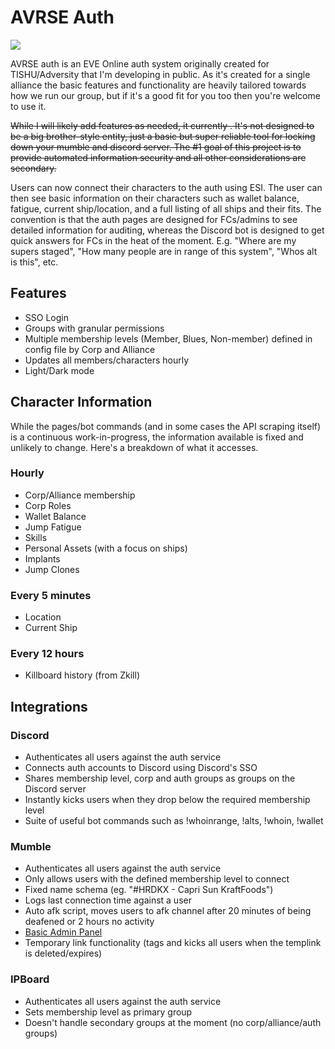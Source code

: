 # AVRSE Auth

![](screenshot.png)

AVRSE auth is an EVE Online auth system originally created for TISHU/Adversity that I'm developing in public. As it's created for a single alliance the basic features and functionality are heavily tailored towards how we run our group, but if it's a good fit for you too then you're welcome to use it.

~~While I will likely add features as needed, it currently . It's not designed to be a big brother-style entity, just a basic but super reliable tool for locking down your mumble and discord server. The \#1 goal of this project is to provide automated information security and all other considerations are secondary.~~

Users can now connect their characters to the auth using ESI. The user can then see basic information on their characters such as wallet balance, fatigue, current ship/location, and a full listing of all ships and their fits. The convention is that the auth pages are designed for FCs/admins to see detailed information for auditing, whereas the Discord bot is designed to get quick answers for FCs in the heat of the moment. E.g. "Where are my supers staged", "How many people are in range of this system", "Whos alt is this", etc.

## Features
* SSO Login
* Groups with granular permissions
* Multiple membership levels (Member, Blues, Non-member) defined in config file by Corp and Alliance
* Updates all members/characters hourly
* Light/Dark mode

## Character Information
While the pages/bot commands (and in some cases the API scraping itself) is a continuous work-in-progress, the information available is fixed and unlikely to change. Here's a breakdown of what it accesses.

### Hourly
* Corp/Alliance membership
* Corp Roles
* Wallet Balance
* Jump Fatigue
* Skills
* Personal Assets (with a focus on ships)
* Implants
* Jump Clones

### Every 5 minutes
* Location
* Current Ship

### Every 12 hours
* Killboard history (from Zkill)


## Integrations
### Discord
* Authenticates all users against the auth service
* Connects auth accounts to Discord using Discord's SSO
* Shares membership level, corp and auth groups as groups on the Discord server
* Instantly kicks users when they drop below the required membership level
* Suite of useful bot commands such as !whoinrange, !alts, !whoin, !wallet

### Mumble
* Authenticates all users against the auth service
* Only allows users with the defined membership level to connect
* Fixed name schema (eg. "#HRDKX - Capri Sun KraftFoods")
* Logs last connection time against a user
* Auto afk script, moves users to afk channel after 20 minutes of being deafened or 2 hours no activity
* [Basic Admin Panel](https://i.imgur.com/X50dOPJ.png)
* Temporary link functionality (tags and kicks all users when the templink is deleted/expires)

### IPBoard
* Authenticates all users against the auth service
* Sets membership level as primary group
* Doesn't handle secondary groups at the moment (no corp/alliance/auth groups)
